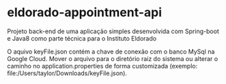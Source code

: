# eldorado-appointment-api

Projeto back-end de uma aplicação simples desenvolvida com Spring-boot e Java8 como parte técnica para o Instituto Eldorado

O aquivo keyFile.json contém a chave de conexão com o banco MySql na Google Cloud. Mover o arquivo para o diretório raiz do sistema ou alterar o caminho no application.properties de forma customizada (exemplo: file:/Users/taylor/Downloads/keyFile.json).
